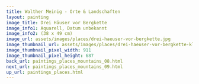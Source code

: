 ```yaml
---
title: Walther Meinig - Orte & Landschaften
layout: painting
image_title: Drei Häuser vor Bergkette
image_info1: Aquarell, Datum unbekannt
image_info2: (38 x 49 cm)
image_url: assets/images/places/drei-haeuser-vor-bergkette.jpg
image_thumbnail_url: assets/images/places/drei-haeuser-vor-bergkette-klein.jpg
image_thumbnail_pixel_width: 911
image_thumbnail_pixel_height: 687
back_url: paintings_places_mountains_08.html
next_url: paintings_places_mountains_09.html
up_url: paintings_places.html
---
```


